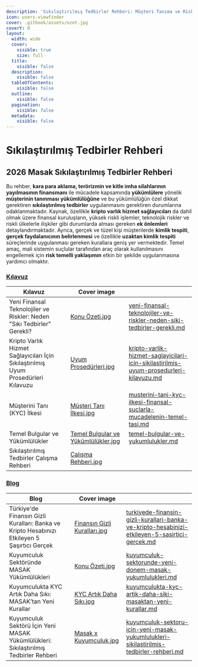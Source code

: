 ```yaml
---
description: 'Sıkılaştırılmış Tedbirler Rehberi: Müşteri Tanıma ve Risk Yönetimi'
icon: users-viewfinder
cover: .gitbook/assets/ozet.jpg
coverY: 0
layout:
  width: wide
  cover:
    visible: true
    size: full
  title:
    visible: false
  description:
    visible: false
  tableOfContents:
    visible: false
  outline:
    visible: false
  pagination:
    visible: false
  metadata:
    visible: false
---
```


# Sıkılaştırılmış Tedbirler Rehberi

## 2026 Masak Sıkılaştırılmış Tedbirler Rehberi

Bu rehber, **kara para aklama, terörizmin ve kitle imha silahlarının yayılmasının finansmanı** ile mücadele kapsamında **yükümlülere** yönelik **müşterinin tanınması yükümlülüğüne** ve bu yükümlülüğün özel dikkat gerektiren **sıkılaştırılmış tedbirler** uygulanmasını gerektiren durumlarına odaklanmaktadır. Kaynak, özellikle **kripto varlık hizmet sağlayıcıları** da dahil olmak üzere finansal kuruluşların, yüksek riskli işlemler, teknolojik riskler ve riskli ülkelerle ilişkiler gibi durumlarda alması gereken **ek önlemleri** detaylandırmaktadır. Ayrıca, gerçek ve tüzel kişi müşterilerde **kimlik tespiti**, **gerçek faydalanıcının belirlenmesi** ve özellikle **uzaktan kimlik tespiti** süreçlerinde uygulanması gereken kurallara geniş yer vermektedir. Temel amaç, mali sistemin suçlular tarafından araç olarak kullanılmasını engellemek için **risk temelli yaklaşımın** etkin bir şekilde uygulanmasına yardımcı olmaktır.

### [Kılavuz](kilavuz/)

<table data-view="cards"><thead><tr><th>Kılavuz</th><th data-hidden></th><th data-hidden data-card-cover data-type="image">Cover image</th><th data-hidden data-card-target data-type="content-ref"></th></tr></thead><tbody><tr><td>Yeni Finansal Teknolojiler ve Riskler: Neden "Sıkı Tedbirler" Gerekli?</td><td></td><td><a href=".gitbook/assets/Konu Özeti.jpg">Konu Özeti.jpg</a></td><td><a href="kilavuz/yeni-finansal-teknolojiler-ve-riskler-neden-siki-tedbirler-gerekli.md">yeni-finansal-teknolojiler-ve-riskler-neden-siki-tedbirler-gerekli.md</a></td></tr><tr><td>Kripto Varlık Hizmet Sağlayıcıları İçin Sıkılaştırılmış Uyum Prosedürleri Kılavuzu</td><td></td><td><a href=".gitbook/assets/Uyum Prosedürleri.jpg">Uyum Prosedürleri.jpg</a></td><td><a href="kripto-varlik-hizmet-saglayicilari-icin-sikilastirilmis-uyum-prosedurleri-kilavuzu.md">kripto-varlik-hizmet-saglayicilari-icin-sikilastirilmis-uyum-prosedurleri-kilavuzu.md</a></td></tr><tr><td>Müşterini Tanı (KYC) İlkesi</td><td></td><td><a href=".gitbook/assets/Müşteri Tanı İlkesi.jpg">Müşteri Tanı İlkesi.jpg</a></td><td><a href="musterini-tani-kyc-ilkesi-finansal-suclarla-mucadelenin-temel-tasi.md">musterini-tani-kyc-ilkesi-finansal-suclarla-mucadelenin-temel-tasi.md</a></td></tr><tr><td>Temel Bulgular ve Yükümlülükler</td><td></td><td><a href=".gitbook/assets/Temel Bulgular ve Yükümlülükler.jpg">Temel Bulgular ve Yükümlülükler.jpg</a></td><td><a href="temel-bulgular-ve-yukumlulukler.md">temel-bulgular-ve-yukumlulukler.md</a></td></tr><tr><td>Sıkılaştırılmış Tedbirler Çalışma Rehberi</td><td></td><td><a href=".gitbook/assets/Çalışma Rehberi.jpg">Çalışma Rehberi.jpg</a></td><td></td></tr></tbody></table>

### [Blog](blog/)

<table data-view="cards"><thead><tr><th>Blog</th><th data-hidden></th><th data-hidden data-card-cover data-type="image">Cover image</th><th data-hidden data-card-target data-type="content-ref"></th></tr></thead><tbody><tr><td>Türkiye'de Finansın Gizli Kuralları: Banka ve Kripto Hesabınızı Etkileyen 5 Şaşırtıcı Gerçek</td><td></td><td><a href=".gitbook/assets/Finansın Gizli Kuralları.jpg">Finansın Gizli Kuralları.jpg</a></td><td><a href="turkiyede-finansin-gizli-kurallari-banka-ve-kripto-hesabinizi-etkileyen-5-sasirtici-gercek.md">turkiyede-finansin-gizli-kurallari-banka-ve-kripto-hesabinizi-etkileyen-5-sasirtici-gercek.md</a></td></tr><tr><td>Kuyumculuk Sektöründe MASAK Yükümlülükleri</td><td></td><td><a href=".gitbook/assets/Konu Özeti.jpg">Konu Özeti.jpg</a></td><td><a href="kuyumculuk-sektorunde-yeni-donem-masak-yukumlulukleri.md">kuyumculuk-sektorunde-yeni-donem-masak-yukumlulukleri.md</a></td></tr><tr><td>Kuyumculukta KYC Artık Daha Sıkı: MASAK’tan Yeni Kurallar</td><td></td><td><a href=".gitbook/assets/KYC Artık Daha Sıkı.jpg">KYC Artık Daha Sıkı.jpg</a></td><td><a href="kuyumculukta-kyc-artik-daha-siki-masaktan-yeni-kurallar.md">kuyumculukta-kyc-artik-daha-siki-masaktan-yeni-kurallar.md</a></td></tr><tr><td>Kuyumculuk Sektörü İçin Yeni MASAK Yükümlülükleri: Sıkılaştırılmış Tedbirler Rehberi</td><td></td><td><a href=".gitbook/assets/Masak x Kuyumculuk.jpg">Masak x Kuyumculuk.jpg</a></td><td><a href="kuyumculuk-sektoru-icin-yeni-masak-yukumlulukleri-sikilastirilmis-tedbirler-rehberi.md">kuyumculuk-sektoru-icin-yeni-masak-yukumlulukleri-sikilastirilmis-tedbirler-rehberi.md</a></td></tr></tbody></table>
